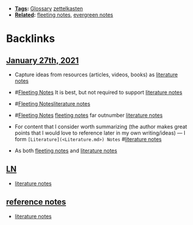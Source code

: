 - **[Tags](<Tags.md>):** [Glossary](<Glossary.md>) [zettelkasten](<zettelkasten.md>)
- **[Related](<Related.md>):** [fleeting notes](<fleeting notes.md>), [evergreen notes](<evergreen notes.md>)

# Backlinks
## [January 27th, 2021](<January 27th, 2021.md>)
- Capture ideas from resources (articles, videos, books) as [literature notes](<literature notes.md>)

- #[Fleeting Notes](<Fleeting Notes.md>) It is best, but not required to support [literature notes](<literature notes.md>)

- #[Fleeting Notes](<Fleeting Notes.md>)[literature notes](<literature notes.md>)

- #[Fleeting Notes](<Fleeting Notes.md>) [fleeting notes](<fleeting notes.md>) far outnumber [literature notes](<literature notes.md>)

- For content that I consider worth summarizing (the author makes great points that I would love to reference later in my own writing/ideas) — I form `[Literature](<Literature.md>) Notes` #[literature notes](<literature notes.md>)

- As both [fleeting notes](<fleeting notes.md>) and [literature notes](<literature notes.md>)

## [LN](<LN.md>)
- [literature notes](<literature notes.md>)

## [reference notes](<reference notes.md>)
- [literature notes](<literature notes.md>)

